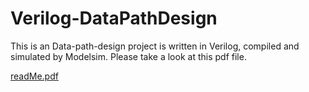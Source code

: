 # Verilog-DataPathDesign
This is an Data-path-design project is written in Verilog, compiled and simulated by Modelsim. Please take a look at this pdf file.

[readMe.pdf](document.pdf)

